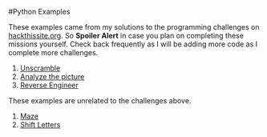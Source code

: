 #Python Examples

These examples came from my solutions to the programming challenges on [hackthissite.org](https://www.hackthissite.org "hackthissite.org").  So **Spoiler Alert** in case you plan on completing these missions yourself.  Check back frequently as I will be adding more code as I complete more challenges.

1. [Unscramble](https://github.com/frodopwns/python-examples/tree/master/unscramble "Test #1 Unscramble")
2. [Analyze the picture](https://github.com/frodopwns/python-examples/tree/master/image_analysis "Test #2 Analyze the image")
2. [Reverse Engineer](https://github.com/frodopwns/python-examples/tree/master/reverse_engineer "Reverse Engineer")

These examples are unrelated to the challenges above.

1. [Maze](https://github.com/frodopwns/python-examples/tree/master/maze "Maze")
1. [Shift Letters](https://github.com/frodopwns/python-examples/tree/master/shift_letters "Shift Letters")

